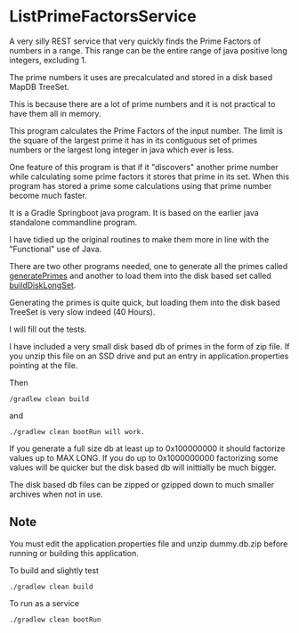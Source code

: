 # ListPrimeFactorsService

A very silly REST service that very quickly finds the Prime Factors of numbers in a range. This range can be the entire range of java positive long integers, excluding 1. 

The prime numbers it uses are precalculated and stored in a disk based MapDB TreeSet.

This is because there are a lot of prime numbers and it is not practical to have them all in memory.

This program calculates the Prime Factors of the input number. The limit is the square of the largest prime it has in its contiguous set of primes numbers or the largest long integer in java which ever is less.

One feature of this program is that if it "discovers" another prime number while calculating some prime factors it stores that prime in its set. When this program has stored a prime some calculations using that prime number become much faster.

It is a Gradle Springboot java program. It is based on the earlier java standalone commandline program.

I have tidied up the original routines to make them more in line with the "Functional" use of Java.

There are two other programs needed, one to generate all the primes called [generatePrimes](https://github.com/matthewvcarey1/generatePrimes) and another to load them into the disk based set called [buildDiskLongSet](https://github.com/matthewvcarey1/BuildDiskLongSet). 

Generating the primes is quite quick, but loading them into the disk based TreeSet is very slow indeed (40 Hours).

I will fill out the tests.

I have included a very small disk based db of primes in the form of zip file. If you unzip this file on an SSD drive and put an entry in application.properties pointing at the file. 

Then 
```
/gradlew clean build
```
 and 
``` 
./gradlew clean bootRun will work.
```

If you generate a full size db at least up to 0x100000000 it should factorize values up to MAX LONG. If you do up to 0x1000000000 factorizing some values will be quicker but the disk based db will inittially be much bigger.

The disk based db files can be zipped or gzipped down to much smaller archives when not in use.

## Note

You must edit the application.properties file and unzip dummy.db.zip before running or building this application.


To build and slightly test
```
./gradlew clean build
```

To run as a service
```
./gradlew clean bootRun
```


